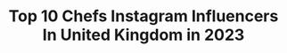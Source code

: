 ---
title: Top 10 Chefs Instagram Influencers In United Kingdom in 2023
description: >-
  Find top chefs Instagram influencers in United Kingdom in 2023. Most popular hashtags: #blessed #reels #homecooking.
platform: Instagram
hits: 237
text_top: Analyze the most popular Instagram profiles on inBeat.
text_bottom: inBeat aggregates 237 Instagram influencers like this in United Kingdom for you to pitch.
profiles:
  - username: "shapla11"
    fullname: >-
      S H A P L A • H O Q U E💋
    bio: >-
      🇬🇧Influencer • Chef • movie connoisseur 🏴 DAILY Content TikTok | shapla_11 PR enquires: 📩 Shaplahoque@hotmail.com
    location: "United Kingdom"
    followers: 52439
    engagement: 157
    commentsToLikes: 0.112846
    id: ck5c9dfjtb8c00i11rxq1yyjd
    verified: false
    hashtags: "#instagramreels, #undiscovered, #shimycatsmua, #brian"
  - username: "mellows_catering"
    fullname: >-
      Chef Mellow Beezy 🍝🍴
    bio: >-
      Managing Director/executive chef of multi award winning Mellow's Catering & Mellow's bar & restaurant.. 100% halal
    location: "United Kingdom"
    followers: 16735
    engagement: 515
    commentsToLikes: 0.046059
    id: ck6ty7itl23n80j71a1jgp790
    verified: false
    hashtags: "#mellowscatering, #brumtown, #uksfinest, #caribbeanfusion"
  - username: "hollieevelyn"
    fullname: >-
      Hollie Evelyn ✨
    bio: >-
      Mummy to Bug Bug & Bump ♡ Pro Chef turned Private Chef to a Mini Me ✰@bamboosaidthebear ✰@thatmummytribe The yummiest recipes for the whole family👇
    location: "United Kingdom"
    followers: 25442
    engagement: 484
    commentsToLikes: 0.059620
    id: ck0tul6g47nu10i19fyd7zvdl
    verified: false
    hashtags: "#toddlerlife, #toddlerfood, #blw, #thebump"
  - username: "katie_anna21"
    fullname: >-
      Katie Anna
    bio: >-
      Model/Chef/Miss Dolittle 🐕🐕🐕🐕🦜 My business @fresh_clean0 Law of attraction ~ good energy is everything💫 The best things In life aren’t things 🌻
    location: "United Kingdom"
    followers: 84943
    engagement: 105
    commentsToLikes: 0.038797
    id: ck8t0tsoxtach0j781drw2g3p
    verified: false
    hashtags: "#rainbowlorikeets, #petsofinstagram, #hairgoals, #parrotsofinstagram"
  - username: "hajralalljee"
    fullname: >-
      Hajra Lalljee
    bio: >-
      TV Presenter Watch “Guest Chef” on Hum Masala Sat & Sun 12pm and 7:30 pm @denimbyhl www.denimbyhl.com 📍🇬🇧
    location: "United Kingdom"
    followers: 35006
    engagement: 98
    commentsToLikes: 0.057013
    id: ckap0gs8gq7qw0i78ez4ihsx3
    verified: false
    hashtags: "#reels, #feelitreelit, #november, #tbt"
  - username: "aehglory"
    fullname: >-
      Aeh Pannasorn^^
    bio: >-
      😇Team Angel Cycling 🚴Ceepo Bicycle Ambassador Chef: Morning Glory The Bakery House Blog FB: EatPlayRide 📞For Work:0825709998
    location: "United Kingdom"
    followers: 100216
    engagement: 162
    commentsToLikes: 0.022328
    id: ck5zqr26pv4mg0i147foxsy93
    verified: false
    hashtags: "#cyclingonearth, #cyclingstagram, #cyclist, #womanonbikesaresexy"
  - username: "toniabuxton"
    fullname: >-
      Tonia Buxton
    bio: >-
      Mum 50+, Pro-aging expert, Fashion, Travel, TV Presenter, Author, Celebrity Chef & Consultant at The Real Greek Restaurants. @vickiewhitemgmnt
    location: "United Kingdom"
    followers: 21911
    engagement: 267
    commentsToLikes: 0.029433
    id: ck6tot19ufy480j718iv4kad4
    verified: true
    hashtags: "#travellingpresenter, #explorecyprus, #notanad, #toniasbaking"
  - username: "1ogidigirl"
    fullname: >-
      
    bio: >-
      🇳🇬Just a Simple Girl 💯 📍London U.K 🇺🇸🧑🏼‍🎓BBA 🏥💉Health Sector 🧑🏼‍🍳 Cook Addict @chef.ijeoma 📖 Romans 8:28
    location: "United Kingdom"
    followers: 3600
    engagement: 851
    commentsToLikes: 0.073731
    id: ckapchek33tbq0i78c0e8a9y6
    verified: false
    hashtags: "#happygirl, #blessed, #abuja, #vacationvibes"
  - username: "mr__hungry"
    fullname: >-
      Chef Shaheen | شيف شاهين
    bio: >-
      👨‍🍳 Chef | شيف 🗼 Architect | مهندس معماري 🥐 Recipe developer | مطور اكلات 📞00964 772 228 2826 | WhatsApp 📧 mr.hungry.iq@gmail.com - 👇 YouTube | يوتيوب
    location: "United Kingdom"
    followers: 1315061
    engagement: 567
    commentsToLikes: 0.047902
    id: ckap6k71ig7250i78hu570yho
    verified: false
    hashtags: ""
  - username: "bboxfood"
    fullname: >-
      Thom Bateman | CHEF
    bio: >-
      Chef Patron of @the.flintlock.cheddleton Exec Chef for The @foodslut Team I like to cook a lot it’s my thing Recipes galore on here
    location: "United Kingdom"
    followers: 20437
    engagement: 466
    commentsToLikes: 0.316292
    id: ck1352ckyzcjj0i191xiijhb1
    verified: false
    hashtags: "#ukfood, #foodslut, #bboxfood, #giveaway"
---